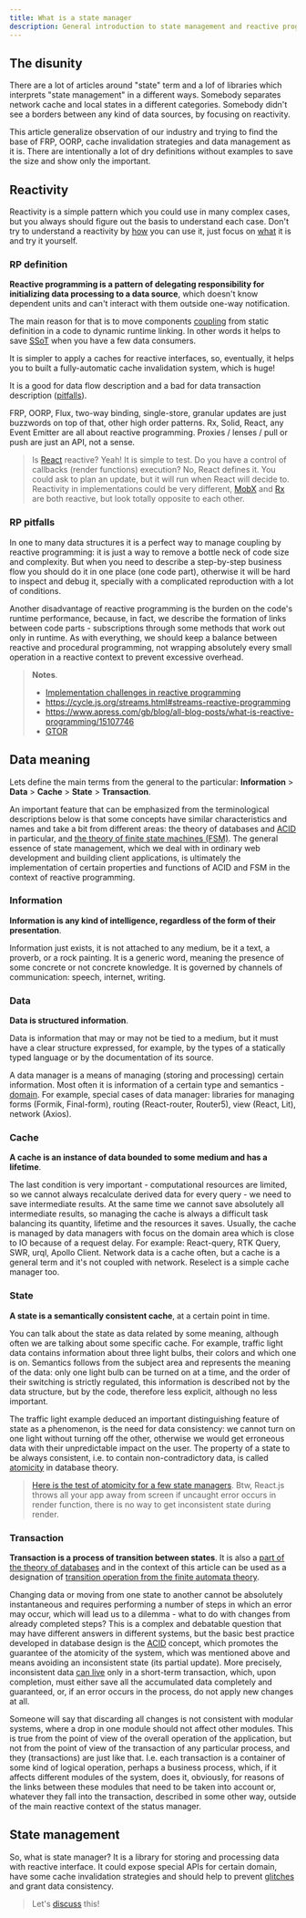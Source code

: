 ```yaml
---
title: What is a state manager
description: General introduction to state management and reactive programming
---
```


## The disunity

There are a lot of articles around "state" term and a lof of libraries which interprets "state management" in a different ways. Somebody separates network cache and local states in a different categories. Somebody didn't see a borders between any kind of data sources, by focusing on reactivity.

This article generalize observation of our industry and trying to find the base of FRP, OORP, cache invalidation strategies and data management as it is. There are intentionally a lot of dry definitions without examples to save the size and show only the important.

## Reactivity

Reactivity is a simple pattern which you could use in many complex cases, but you always should figure out the basis to understand each case. Don't try to understand a reactivity by [how](https://github.com/kriskowal/gtor) you can use it, just focus on [what](#rp-definition) it is and try it yourself.

### RP definition

**Reactive programming is a pattern of delegating responsibility for initializing data processing to a data source**, which doesn't know dependent units and can't interact with them outside one-way notification.

The main reason for that is to move components [coupling](<https://en.wikipedia.org/wiki/Coupling_(computer_programming)>) from static definition in a code to dynamic runtime linking. In other words it helps to save [SSoT](https://en.wikipedia.org/wiki/Single_source_of_truth) when you have a few data consumers.

It is simpler to apply a caches for reactive interfaces, so, eventually, it helps you to built a fully-automatic cache invalidation system, which is huge!

It is a good for data flow description and a bad for data transaction description ([pitfalls](#rp-pitfalls)).

FRP, OORP, Flux, two-way binding, single-store, granular updates are just buzzwords on top of that, other high order patterns.
Rx, Solid, React, any Event Emitter are all about reactive programming.
Proxies / lenses / pull or push are just an API, not a sense.

> Is [React](https://reactjs.org) reactive? Yeah! It is simple to test. Do you have a control of callbacks (render functions) execution? No, React defines it. You could ask to plan an update, but it will run when React will decide to. Reactivity in implementations could be very different, [MobX](https://mobx.js.org) and [Rx](https://rxjs.dev) are both reactive, but look totally opposite to each other.

### RP pitfalls

In one to many data structures it is a perfect way to manage coupling by reactive programming: it is just a way to remove a bottle neck of code size and complexity. But when you need to describe a step-by-step business flow you should do it in one place (one code part), otherwise it will be hard to inspect and debug it, specially with a complicated reproduction with a lot of conditions.

Another disadvantage of reactive programming is the burden on the code's runtime performance, because, in fact, we describe the formation of links between code parts - subscriptions through some methods that work out only in runtime. As with everything, we should keep a balance between reactive and procedural programming, not wrapping absolutely every small operation in a reactive context to prevent excessive overhead.

> **Notes**.
>
> - [Implementation challenges in reactive programming](https://en.wikipedia.org/wiki/Reactive_programming#Implementation_techniques_and_challenges)
> - https://cycle.js.org/streams.html#streams-reactive-programming
> - https://www.apress.com/gb/blog/all-blog-posts/what-is-reactive-programming/15107746
> - [GTOR](https://github.com/kriskowal/gtor)

## Data meaning

Lets define the main terms from the general to the particular: **Information** > **Data** > **Cache** > **State** > **Transaction**.

An important feature that can be emphasized from the terminological descriptions below is that some concepts have similar characteristics and names and take a bit from different areas: the theory of databases and [ACID](https://ru.wikipedia.org/wiki/ACID) in particular, and [the theory of finite state machines (FSM)](https://en.wikipedia.org/wiki/Automata_theory). The general essence of state management, which we deal with in ordinary web development and building client applications, is ultimately the implementation of certain properties and functions of ACID and FSM in the context of reactive programming.

### Information

**Information is any kind of intelligence, regardless of the form of their presentation**.

Information just exists, it is not attached to any medium, be it a text, a proverb, or a rock painting. It is a generic word, meaning the presence of some concrete or not concrete knowledge. It is governed by channels of communication: speech, internet, writing.

### Data

**Data is structured information**.

Data is information that may or may not be tied to a medium, but it must have a clear structure expressed, for example, by the types of a statically typed language or by the documentation of its source.

A data manager is a means of managing (storing and processing) certain information. Most often it is information of a certain type and semantics - [domain](<https://en.wikipedia.org/wiki/Domain_(software_engineering)>). For example, special cases of data manager: libraries for managing forms (Formik, Final-form), routing (React-router, Router5), view (React, Lit), network (Axios).

### Cache

**A cache is an instance of data bounded to some medium and has a lifetime**.

The last condition is very important - computational resources are limited, so we cannot always recalculate derived data for every query - we need to save intermediate results. At the same time we cannot save absolutely all intermediate results, so managing the cache is always a difficult task balancing its quantity, lifetime and the resources it saves. Usually, the cache is managed by data managers with focus on the domain area which is close to IO because of a request delay. For example: React-query, RTK Query, SWR, urql, Apollo Client. Network data is a cache often, but a cache is a general term and it's not coupled with network. Reselect is a simple cache manager too.

### State

**A state is a semantically consistent cache**, at a certain point in time.

You can talk about the state as data related by some meaning, although often we are talking about some specific cache. For example, traffic light data contains information about three light bulbs, their colors and which one is on. Semantics follows from the subject area and represents the meaning of the data: only one light bulb can be turned on at a time, and the order of their switching is strictly regulated, this information is described not by the data structure, but by the code, therefore less explicit, although no less important.

The traffic light example deduced an important distinguishing feature of state as a phenomenon, is the need for data consistency: we cannot turn on one light without turning off the other, otherwise we would get erroneous data with their unpredictable impact on the user. The property of a state to be always consistent, i.e. to contain non-contradictory data, is called [atomicity](<https://en.wikipedia.org/wiki/Atomicity_(database_systems)>) in database theory.

> [Here is the test of atomicity for a few state managers](https://github.com/artalar/state-management-specification/blob/master/src/index.test.js). Btw, React.js throws all your app away from screen if uncaught error occurs in render function, there is no way to get inconsistent state during render.

### Transaction

**Transaction is a process of transition between states**. It is also a [part of the theory of databases](https://en.wikipedia.org/wiki/Database_transaction) and in the context of this article can be used as a designation of [transition operation from the finite automata theory](https://en.wikipedia.org/wiki/Transition_system).

Changing data or moving from one state to another cannot be absolutely instantaneous and requires performing a number of steps in which an error may occur, which will lead us to a dilemma - what to do with changes from already completed steps? This is a complex and debatable question that may have different answers in different systems, but the basic best practice developed in database design is the [ACID](https://en.wikipedia.org/wiki/ACID) concept, which promotes the guarantee of the atomicity of the system, which was mentioned above and means avoiding an inconsistent state (its partial update). More precisely, inconsistent data [can live](https://clojure.org/reference/transients) only in a short-term transaction, which, upon completion, must either save all the accumulated data completely and guaranteed, or, if an error occurs in the process, do not apply new changes at all.

Someone will say that discarding all changes is not consistent with modular systems, where a drop in one module should not affect other modules. This is true from the point of view of the overall operation of the application, but not from the point of view of the transaction of any particular process, and they (transactions) are just like that. I.e. each transaction is a container of some kind of logical operation, perhaps a business process, which, if it affects different modules of the system, does it, obviously, for reasons of the links between these modules that need to be taken into account or, whatever they fall into the transaction, described in some other way, outside of the main reactive context of the status manager.

## State management

So, what is state manager? It is a library for storing and processing data with reactive interface. It could expose special APIs for certain domain, have some cache invalidation strategies and should help to prevent [glitches](https://en.wikipedia.org/wiki/Reactive_programming#Glitches) and grant data consistency.

> Let's [discuss](https://github.com/artalar/reatom/discussions/444) this!
